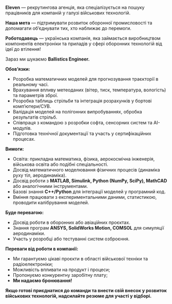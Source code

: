 **Eleven** — рекрутингова агенція, яка спеціалізується на пошуку працівників
для компаній у галузі військових технологій.

**Наша мета** — підтримувати розвиток оборонної промисловості та допомагати
об’єднувати тих, хто наближає до перемоги.

**Роботодавець** — українська компанія, яка займається виробництвом
компонентів електроніки та приладів у сфері оборонних технологій від ідеї до
втілення!

Зараз ми шукаємо **Ballistics Engineer.**

**Обов’язки:**

  * Розробка математичних моделей для прогнозування траєкторії в реальному часі.
  * Врахування впливу метеоданих (вітер, тиск, температура, вологість) та параметрів зброї.
  * Розробка таблиць стрільби та інтеграція розрахунків у бортові комп’ютери/СУВ.
  * Валідація моделей на полігонних випробуваннях, обробка результатів стрільб.
  * Співпраця з командою з розробки софта, сенсорних систем та AI-модулів.
  * Підготовка технічної документації та участь у сертифікаційних процесах.

**Вимоги:**

  * Освіта: прикладна математика, фізика, аерокосмічна інженерія, військова освіта або подібні спеціальності.
  * Досвід математичного моделювання фізичних процесів (динаміка руху тіл, аеродинаміка).
  * Досвід роботи з **MATLAB, Simulink, Python (NumPy, SciPy), MathCAD** або аналогічними інструментами.
  * Базові знання **C++/Python** для інтеграції моделей у програмний код.
  * Вміння працювати з експериментальними даними, статистикою, проводити калібрування моделей.

**Буде перевагою:**

  * Досвід роботи в оборонних або авіаційних проєктах.
  * Знання програм **ANSYS, SolidWorks Motion, COMSOL** для симуляції аеродинаміки.
  * Участь у розробці або тестуванні систем озброєння.

**Переваги від роботи в компанії:**

  * Ми гарантуємо цікаві проєкти в області військової техніки та радіоелектроніки;
  * Можливість впливати на продукт і процеси;
  * Пропонуємо конкурентну заробітну плату;
  * **Ми надаємо бронювання!**

**Якщо готові приєднатися до команди та внести свій внесок у розвиток
військових технологій, надсилайте резюме для участі у відборі.**